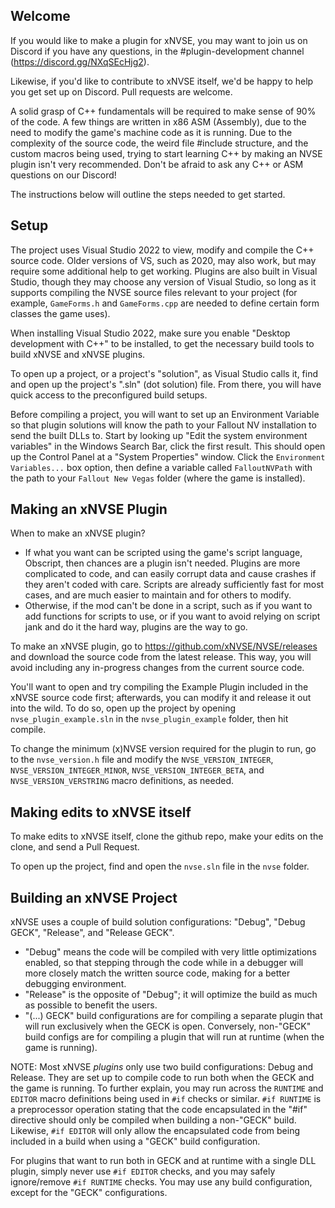 ## Welcome
If you would like to make a plugin for xNVSE, you may want to join us on Discord if you have any questions, in the #plugin-development channel (https://discord.gg/NXqSEcHjg2).

Likewise, if you'd like to contribute to xNVSE itself, we'd be happy to help you get set up on Discord. Pull requests are welcome.

A solid grasp of C++ fundamentals will be required to make sense of 90% of the code. A few things are written in x86 ASM (Assembly), due to the need to modify the game's machine code as it is running. Due to the complexity of the source code, the weird file #include structure, and the custom macros being used, trying to start learning C++ by making an NVSE plugin isn't very recommended. Don't be afraid to ask any C++ or ASM questions on our Discord!

The instructions below will outline the steps needed to get started.

## Setup
The project uses Visual Studio 2022 to view, modify and compile the C++ source code. Older versions of VS, such as 2020, may also work, but may require some additional help to get working. Plugins are also built in Visual Studio, though they may choose any version of Visual Studio, so long as it supports compiling the NVSE source files relevant to your project (for example, `GameForms.h` and `GameForms.cpp` are needed to define certain form classes the game uses).

When installing Visual Studio 2022, make sure you enable "Desktop development with C++" to be installed, to get the necessary build tools to build xNVSE and xNVSE plugins.

To open up a project, or a project's "solution", as Visual Studio calls it, find and open up the project's ".sln" (dot solution) file.
From there, you will have quick access to the preconfigured build setups.

Before compiling a project, you will want to set up an Environment Variable so that plugin solutions will know the path to your Fallout NV installation to send the built DLLs to.
Start by looking up "Edit the system environment variables" in the Windows Search Bar, click the first result. This should open up the Control Panel at a "System Properties" window. Click the `Environment Variables...` box option, then define a variable called `FalloutNVPath` with the path to your `Fallout New Vegas` folder (where the game is installed).

## Making an xNVSE Plugin
When to make an xNVSE plugin?
* If what you want can be scripted using the game's script language, Obscript, then chances are a plugin isn't needed. Plugins are more complicated to code, and can easily corrupt data and cause crashes if they aren't coded with care. Scripts are already sufficiently fast for most cases, and are much easier to maintain and for others to modify.
* Otherwise, if the mod can't be done in a script, such as if you want to add functions for scripts to use, or if you want to avoid relying on script jank and do it the hard way, plugins are the way to go.

To make an xNVSE plugin, go to https://github.com/xNVSE/NVSE/releases and download the source code from the latest release.
This way, you will avoid including any in-progress changes from the current source code.

You'll want to open and try compiling the Example Plugin included in the xNVSE source code first; afterwards, you can modify it and release it out into the wild.
To do so, open up the project by opening `nvse_plugin_example.sln` in the `nvse_plugin_example` folder, then hit compile.

To change the minimum (x)NVSE version required for the plugin to run, go to the `nvse_version.h` file and modify the `NVSE_VERSION_INTEGER`, `NVSE_VERSION_INTEGER_MINOR`, `NVSE_VERSION_INTEGER_BETA`, and `NVSE_VERSION_VERSTRING` macro definitions, as needed.

## Making edits to xNVSE itself
To make edits to xNVSE itself, clone the github repo, make your edits on the clone, and send a Pull Request.

To open up the project, find and open the `nvse.sln` file in the `nvse` folder.

## Building an xNVSE Project
xNVSE uses a couple of build solution configurations: "Debug", "Debug GECK", "Release", and "Release GECK".
* "Debug" means the code will be compiled with very little optimizations enabled, so that stepping through the code while in a debugger will more closely match the written source code, making for a better debugging environment.
* "Release" is the opposite of "Debug"; it will optimize the build as much as possible to benefit the users.
* "(...) GECK" build configurations are for compiling a separate plugin that will run exclusively when the GECK is open.
Conversely, non-"GECK" build configs are for compiling a plugin that will run at runtime (when the game is running).

NOTE: Most xNVSE *plugins* only use two build configurations: Debug and Release. They are set up to compile code to run both when the GECK and the game is running.
To further explain, you may run across the `RUNTIME` and `EDITOR` macro definitions being used in `#if` checks or similar.
`#if RUNTIME` is a preprocessor operation stating that the code encapsulated in the "#if" directive should only be compiled when building a non-"GECK" build.
Likewise, `#if EDITOR` will only allow the encapsulated code from being included in a build when using a "GECK" build configuration.

For plugins that want to run both in GECK and at runtime with a single DLL plugin, simply never use `#if EDITOR` checks, and you may safely ignore/remove `#if RUNTIME` checks. You may use any build configuration, except for the "GECK" configurations.
